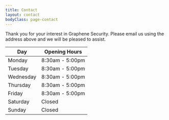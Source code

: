 ```yaml
---
title: Contact
layout: contact
bodyClass: page-contact
---
```


Thank you for your interest in Graphene Security. Please email us using the address above and we will be pleased to assist.


| Day       | Opening Hours   |
| --------- | --------------- |
| Monday    | 8:30am - 5:00pm |
| Tuesday   | 8:30am - 5:00pm |
| Wednesday | 8:30am - 5:00pm |
| Thursday  | 8:30am - 5:00pm |
| Friday    | 8:30am - 5:00pm |
| Saturday  | Closed          |
| Sunday    | Closed          |
